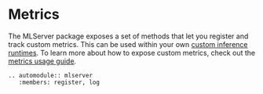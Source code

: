 # Metrics

The MLServer package exposes a set of methods that let you register and track
custom metrics.
This can be used within your own [custom inference
runtimes](../../user-guide/custom).
To learn more about how to expose custom metrics, check out the [metrics usage
guide](../../user-guide/metrics).

```{eval-rst}
.. automodule:: mlserver
   :members: register, log
```
